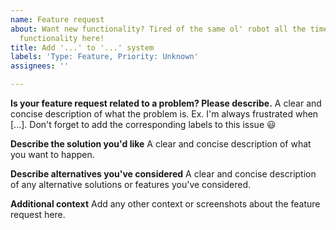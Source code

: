 ```yaml
---
name: Feature request
about: Want new functionality? Tired of the same ol' robot all the time? Request new
  functionality here!
title: Add '...' to '...' system
labels: 'Type: Feature, Priority: Unknown'
assignees: ''

---
```


**Is your feature request related to a problem? Please describe.**
A clear and concise description of what the problem is. Ex. I'm always frustrated when [...]. Don't forget to add the corresponding labels to this issue :smiley:

**Describe the solution you'd like**
A clear and concise description of what you want to happen.

**Describe alternatives you've considered**
A clear and concise description of any alternative solutions or features you've considered.

**Additional context**
Add any other context or screenshots about the feature request here.
